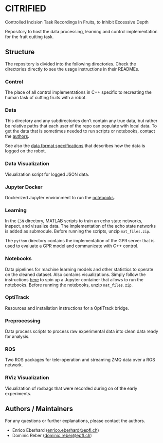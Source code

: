 # CITRIFIED

Controlled Incision Task Recordings In Fruits, to Inhibit Excessive Depth

Repository to host the data processing, learning and control implementation for the fruit cutting task.

## Structure

The repository is divided into the following directories. Check the directories directly to see the usage instructions
in their READMEs.

### Control

The place of all control implementations in C++ specific to recreating the human task of cutting fruits with a robot.

### Data

This directory and any subdirectories don't contain any true data, but rather be relative paths that each user of the
repo can populate with local data. To get the data that is sometimes needed to run scripts or notebooks, contact the
[authors](#authors--maintainers).

See also the [data format specifications](data_format_spec.md) that describes how the data is logged on the robot.

### Data Visualization

Visualization script for logged JSON data.

### Jupyter Docker

Dockerized Jupyter environment to run the [notebooks](notebooks).

### Learning

In the `ESN` directory, MATLAB scripts to train an echo state networks, inspect, and visualize data. The implementation
of the echo state networks is added as submodule. Before running the scripts, unzip `mat_files.zip`.

The `python` directory contains the implementation of the GPR server that is used to evaluate a GPR model and
communicate with C++ control.

### Notebooks

Data pipelines for machine learning models and other statistics to operate on the cleaned dataset. Also contains
visualizations. Simply follow the instructions [here](jupyter_docker/README.md) to spin up a Jupyter container that
allows to run the notebooks. Before running the notebooks, unzip `mat_files.zip`.

### OptiTrack

Resources and installation instructions for a OptiTrack bridge.

### Preprocessing

Data process scripts to process raw experimental data into clean data ready for analysis.

### ROS

Two ROS packages for tele-operation and streaming ZMQ data over a ROS network.

### RViz Visualization

Visualization of rosbags that were recorded during on of the early experiments.

## Authors / Maintainers

For any questions or further explanations, please contact the authors.

- Enrico Eberhard ([enrico.eberhard@epfl.ch](mailto:enrico.eberhard@epfl.ch))
- Dominic Reber ([dominic.reber@epfl.ch](mailto:dominic.reber@epfl.ch))